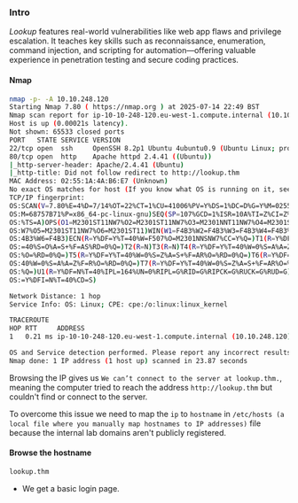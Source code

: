 ### Intro
_Lookup_ features real-world vulnerabilities like web app flaws and privilege escalation. It teaches key skills such as reconnaissance, enumeration, command injection, and scripting for automation—offering valuable experience in penetration testing and secure coding practices.
#### Nmap
```bash
nmap -p- -A 10.10.248.120
Starting Nmap 7.80 ( https://nmap.org ) at 2025-07-14 22:49 BST
Nmap scan report for ip-10-10-248-120.eu-west-1.compute.internal (10.10.248.120)
Host is up (0.00021s latency).
Not shown: 65533 closed ports
PORT   STATE SERVICE VERSION
22/tcp open  ssh     OpenSSH 8.2p1 Ubuntu 4ubuntu0.9 (Ubuntu Linux; protocol 2.0)
80/tcp open  http    Apache httpd 2.4.41 ((Ubuntu))
|_http-server-header: Apache/2.4.41 (Ubuntu)
|_http-title: Did not follow redirect to http://lookup.thm
MAC Address: 02:55:1A:4A:B6:E7 (Unknown)
No exact OS matches for host (If you know what OS is running on it, see https://nmap.org/submit/ ).
TCP/IP fingerprint:
OS:SCAN(V=7.80%E=4%D=7/14%OT=22%CT=1%CU=41006%PV=Y%DS=1%DC=D%G=Y%M=02551A%T
OS:M=68757B71%P=x86_64-pc-linux-gnu)SEQ(SP=107%GCD=1%ISR=10A%TI=Z%CI=Z%II=I
OS:%TS=A)OPS(O1=M2301ST11NW7%O2=M2301ST11NW7%O3=M2301NNT11NW7%O4=M2301ST11N
OS:W7%O5=M2301ST11NW7%O6=M2301ST11)WIN(W1=F4B3%W2=F4B3%W3=F4B3%W4=F4B3%W5=F
OS:4B3%W6=F4B3)ECN(R=Y%DF=Y%T=40%W=F507%O=M2301NNSNW7%CC=Y%Q=)T1(R=Y%DF=Y%T
OS:=40%S=O%A=S+%F=AS%RD=0%Q=)T2(R=N)T3(R=N)T4(R=Y%DF=Y%T=40%W=0%S=A%A=Z%F=R
OS:%O=%RD=0%Q=)T5(R=Y%DF=Y%T=40%W=0%S=Z%A=S+%F=AR%O=%RD=0%Q=)T6(R=Y%DF=Y%T=
OS:40%W=0%S=A%A=Z%F=R%O=%RD=0%Q=)T7(R=Y%DF=Y%T=40%W=0%S=Z%A=S+%F=AR%O=%RD=0
OS:%Q=)U1(R=Y%DF=N%T=40%IPL=164%UN=0%RIPL=G%RID=G%RIPCK=G%RUCK=G%RUD=G)IE(R
OS:=Y%DFI=N%T=40%CD=S)

Network Distance: 1 hop
Service Info: OS: Linux; CPE: cpe:/o:linux:linux_kernel

TRACEROUTE
HOP RTT     ADDRESS
1   0.21 ms ip-10-10-248-120.eu-west-1.compute.internal (10.10.248.120)

OS and Service detection performed. Please report any incorrect results at https://nmap.org/submit/ .
Nmap done: 1 IP address (1 host up) scanned in 23.87 seconds
```

Browsing the IP gives us `We can’t connect to the server at lookup.thm.`, meaning the computer tried to reach the address `http://lookup.thm` but couldn't find or connect to the server.

To overcome this issue we need to map the `ip` to `hostname` in `/etc/hosts (a local file where you manually map hostnames to IP addresses)` file because the internal lab domains aren't publicly registered. 

#### Browse the hostname
```bash
lookup.thm
```
- We get a basic login page.